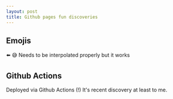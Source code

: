 ```yaml
---
layout: post
title: Github pages fun discoveries
---
```


<h2>Emojis</h2>

⬅️ 😅 Needs to be interpolated properly but it works

<h2>Github Actions</h2>

Deployed via Github Actions (!) It's recent discovery at least to me.
